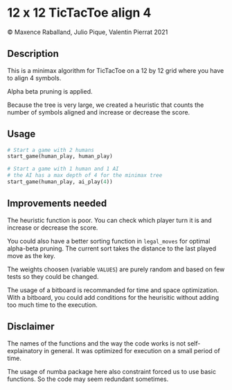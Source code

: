 # 12 x 12 TicTacToe align 4

&copy; Maxence Raballand, Julio Pique, Valentin Pierrat 2021

## Description

This is a minimax algorithm for TicTacToe on a 12 by 12 grid where you have to align 4 symbols.

Alpha beta pruning is applied.

Because the tree is very large, we created a heuristic that counts the number of symbols aligned and increase or decrease the score.

## Usage

```python
# Start a game with 2 humans
start_game(human_play, human_play)

# Start a game with 1 human and 1 AI
# the AI has a max depth of 4 for the minimax tree
start_game(human_play, ai_play(4))
```

## Improvements needed

The heuristic function is poor. You can check which player turn it is and increase or decrease the score.

You could also have a better sorting function in `legal_moves` for optimal alpha-beta pruning. The current sort takes the distance to the last played move as the key.

The weights choosen (variable `VALUES`) are purely random and based on few tests so they could be changed.

The usage of a bitboard is recommanded for time and space optimization. With a bitboard, you could add conditions for the heurisitic without adding too much time to the execution.

## Disclaimer

The names of the functions and the way the code works is not self-explainatory in general. It was optimized for execution on a small period of time.

The usage of numba package here also constraint forced us to use basic functions. So the code may seem redundant sometimes.